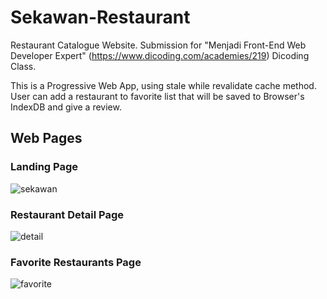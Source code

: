 # Sekawan-Restaurant
Restaurant Catalogue Website. Submission for "Menjadi Front-End Web Developer Expert" (https://www.dicoding.com/academies/219) Dicoding Class.

This is a Progressive Web App, using stale while revalidate cache method. User can add a restaurant to favorite list that will be saved to Browser's IndexDB and give a review.

## Web Pages
### Landing Page
![sekawan](https://github.com/LukmanRambe/Sekawan-Restaurant/assets/66102026/c2c0d1b3-9699-4c8e-8e76-22f60c5d797d)

### Restaurant Detail Page
![detail](https://github.com/LukmanRambe/Sekawan-Restaurant/assets/66102026/64dc331d-f166-4295-a42a-11ac484788ae)

### Favorite Restaurants Page
![favorite](https://github.com/LukmanRambe/Sekawan-Restaurant/assets/66102026/9a3499d2-ba54-4b31-8f88-c294505a3a7c)
